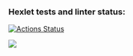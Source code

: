 ### Hexlet tests and linter status:
[![Actions Status](https://github.com/Issayev/fullstack-javascript-project-lvl1/workflows/hexlet-check/badge.svg)](https://github.com/Issayev/fullstack-javascript-project-lvl1/actions)

<a href="https://codeclimate.com/github/Issayev/fullstack-javascript-project-lvl1/maintainability"><img src="https://api.codeclimate.com/v1/badges/7ff5eb7d1f669bdc2a43/maintainability" /></a>